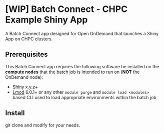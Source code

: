 # [WIP] Batch Connect - CHPC Example Shiny App

A Batch Connect app designed for Open OnDemand that launches a Shiny App on 
CHPC clusters.

## Prerequisites

This Batch Connect app requires the following software be installed on the
**compute nodes** that the batch job is intended to run on (**NOT** the
OnDemand node):

- [Shiny] x.y.z+
- [Lmod] 6.0.1+ or any other `module purge` and `module load <modules>` based
  CLI used to load appropriate environments within the batch job

[Shiny]: https://shiny.rstudio.com/
[Lmod]: https://www.tacc.utexas.edu/research-development/tacc-projects/lmod

## Install

git clone and modify for your needs.
